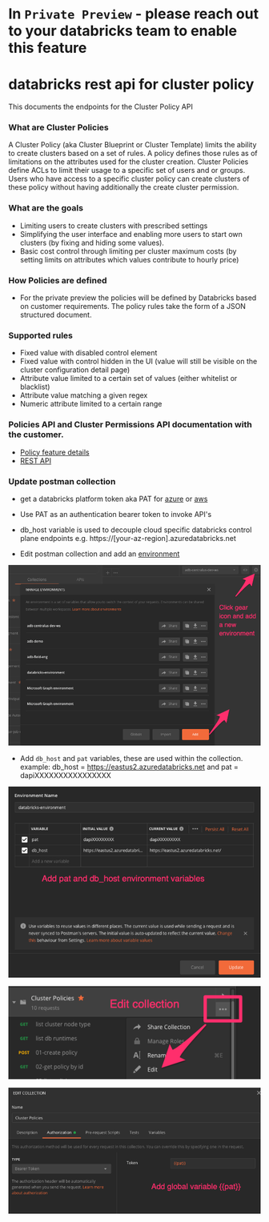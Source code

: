 # In ``Private Preview`` - please reach out to your databricks team to enable this feature

databricks rest api for cluster policy
=========================================

This documents the endpoints for the Cluster Policy API

### What are Cluster Policies
A Cluster Policy (aka Cluster Blueprint or Cluster Template) limits the ability to create clusters based on a set of rules. A policy defines those rules as of limitations on the attributes used for the cluster creation. Cluster Policies define ACLs to limit their usage to a specific set of users and or groups. Users who have access to a specific cluster policy can create clusters of these policy without having additionally the create cluster permission.

### What are the goals
- Limiting users to create clusters with prescribed settings
- Simplifying the user interface and enabling more users to start own clusters (by fixing and hiding some values).
- Basic cost control through limiting per cluster maximum costs (by setting limits on attributes which values contribute to hourly price)

### How Policies are defined
- For the private preview the policies will be defined by Databricks based on customer requirements. The policy rules take the form of a JSON structured document.

### Supported rules
- Fixed value with disabled control element
- Fixed value with control hidden in the UI (value will still be visible on the cluster configuration detail page)
- Attribute value limited to a certain set of values (either whitelist or blacklist)
- Attribute value matching a given regex
- Numeric attribute limited to a certain range

### Policies API and Cluster Permissions API documentation with the customer.
- [Policy feature details](https://docs.databricks.com/administration-guide/clusters/policies.html)
- [REST API](https://docs.databricks.com/dev-tools/api/latest/policies.html)


### Update postman collection


- get a databricks platform token aka PAT for [azure](https://docs.microsoft.com/en-us/azure/databricks/dev-tools/api/latest/authentication#authentication) or [aws](https://docs.databricks.com/dev-tools/api/latest/authentication.html#generate-a-token)
- Use PAT as an authentication bearer token to invoke API's
- db_host variable is used to decouple cloud specific databricks control plane endpoints
e.g. https://[your-az-region].azuredatabricks.net

- Edit postman collection and add an [environment](https://learning.postman.com/docs/postman/variables-and-environments/variables/#variables-quick-start)

![Add Environment](https://github.com/bhavink/databricks/blob/master/databricks-rest-api-collection/images/1.png)

- Add ``db_host`` and ``pat`` variables, these are used within the collection.
example: db_host = https://eastus2.azuredatabricks.net and pat = dapiXXXXXXXXXXXXXXXX

![Add Environment Variables](https://github.com/bhavink/databricks/blob/master/databricks-rest-api-collection/images/2.png)

![Update Collection](https://github.com/bhavink/databricks/blob/master/databricks-rest-api-collection/images/3.png)

![Use global var {{pat}} for authentication](https://github.com/bhavink/databricks/blob/master/databricks-rest-api-collection/images/4.png)

